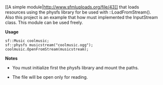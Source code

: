 [[A simple module|http://www.sfmluploads.org/file/43]] that loads resources using the physfs library for be used with ::LoadFromStream(). Also this project is an example that how must implemented the InputStream class. This module can be used freely.

**Usage**

```
sf::Music coolmusic;
sf::physfs musicstream("coolmusic.ogg");
coolmusic.OpenFromStream(musicstream);
```

**Notes**

* You must initialize first the physfs library and mount the paths.

* The file will be open only for reading.
